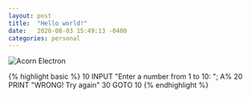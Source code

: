 ```yaml
---
layout: post
title:  "Hello world!"
date:   2020-08-03 15:49:13 -0400
categories: personal
---
```


![Acorn Electron](/images/2020-08-03/acorn_electron.jpg)

{% highlight basic %}
10 INPUT "Enter a number from 1 to 10: "; A%
20 PRINT "WRONG! Try again"
30 GOTO 10
{% endhighlight %} 
